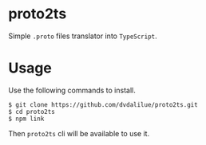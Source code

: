 proto2ts
========

Simple `.proto` files translator into `TypeScript`.

# Usage

Use the following commands to install.

```shell
$ git clone https://github.com/dvdalilue/proto2ts.git
$ cd proto2ts
$ npm link
```

Then `proto2ts` cli will be available to use it.